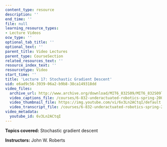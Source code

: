 ```yaml
---
content_type: resource
description: ''
end_time: ''
file: null
learning_resource_types:
- Lecture Videos
ocw_type: ''
optional_tab_title: ''
optional_text: ''
parent_title: Video Lectures
parent_type: CourseSection
related_resources_text: ''
resource_index_text: ''
resourcetype: Video
start_time: ''
title: 'Lecture 17: Stochastic Gradient Descent'
uid: e6ad9c56-3939-06a2-b9b8-38ca149318dd
video_files:
  archive_url: http://www.archive.org/download/MIT6_832S09/MIT6_832S09lec17_300k.mp4
  video_captions_file: /courses/6-832-underactuated-robotics-spring-2009/1135c83da29d5c60887f061b93afe4b4_6v3Ln2ACtqI.vtt
  video_thumbnail_file: https://img.youtube.com/vi/6v3Ln2ACtqI/default.jpg
  video_transcript_file: /courses/6-832-underactuated-robotics-spring-2009/dd18a71f0be893587422acf106e0fc7c_6v3Ln2ACtqI.pdf
video_metadata:
  youtube_id: 6v3Ln2ACtqI
---
```


**Topics covered:** Stochastic gradient descent

**Instructors:** John W. Roberts




